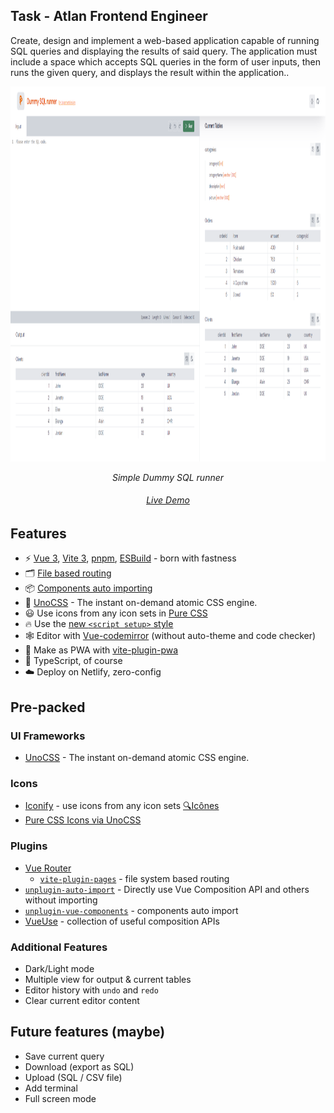 ## Task - Atlan Frontend Engineer

Create, design and implement a web-based application capable of running SQL queries and displaying the results of said query. The application must include a space which accepts SQL queries in the form of user inputs, then runs the given query, and displays the result within the application..

<img src="./src/assets/imgs/dummy-sql-runnner.png" alt="Dummy SQL runner" height="600" />
<p align='center'><em>Simple Dummy SQL runner</em></p>
<h6 align='center'><a href="https://bpsmartdesign.dummy-sql.netlify.app/">Live Demo</a></h6>


## Features

- ⚡️ [Vue 3](https://github.com/vuejs/core), [Vite 3](https://github.com/vitejs/vite), [pnpm](https://pnpm.io/), [ESBuild](https://github.com/evanw/esbuild) - born with fastness
- 🗂 [File based routing](./src/pages)
- 📦 [Components auto importing](./src/components)
- 🎨 [UnoCSS](https://github.com/antfu/unocss) - The instant on-demand atomic CSS engine.
- 😃 Use icons from any icon sets in [Pure CSS](https://github.com/antfu/unocss/tree/main/packages/preset-icons)
- 🔥 Use the [new `<script setup>` style](https://github.com/vuejs/rfcs/pull/227)
- 🕸️ Editor with [Vue-codemirror](https://github.com/surmon-china/vue-codemirror) (without auto-theme and code checker)
- 🎉 Make as PWA with [vite-plugin-pwa](https://github.com/antfu/vite-plugin-pwa)
- 🦾 TypeScript, of course
- ☁️ Deploy on Netlify, zero-config


## Pre-packed

### UI Frameworks

- [UnoCSS](https://github.com/antfu/unocss) - The instant on-demand atomic CSS engine.

### Icons

- [Iconify](https://iconify.design) - use icons from any icon sets [🔍Icônes](https://icones.netlify.app/)
- [Pure CSS Icons via UnoCSS](https://github.com/antfu/unocss/tree/main/packages/preset-icons)

### Plugins

- [Vue Router](https://github.com/vuejs/vue-router)
  - [`vite-plugin-pages`](https://github.com/hannoeru/vite-plugin-pages) - file system based routing
- [`unplugin-auto-import`](https://github.com/antfu/unplugin-auto-import) - Directly use Vue Composition API and others without importing
- [`unplugin-vue-components`](https://github.com/antfu/unplugin-vue-components) - components auto import
- [VueUse](https://github.com/antfu/vueuse) - collection of useful composition APIs

### Additional Features

- Dark/Light mode
- Multiple view for output & current tables
- Editor history with ```undo``` and ```redo```
- Clear current editor content

## Future features (maybe)

- Save current query
- Download (export as SQL)
- Upload (SQL / CSV file)
- Add terminal
- Full screen mode
